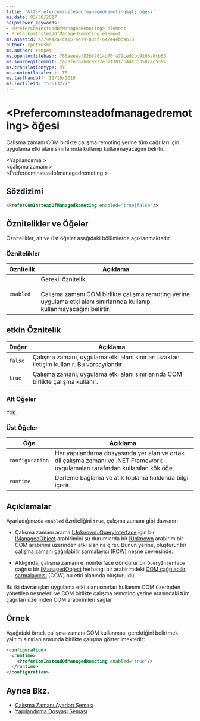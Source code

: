 ```yaml
---
title: '&lt;Prefercomınsteadofmanagedremoting&gt; öğesi'
ms.date: 03/30/2017
helpviewer_keywords:
- <PreferComInsteadOfManagedRemoting> element
- PreferComInsteadOfManagedRemoting element
ms.assetid: a279a42a-c415-4e79-88cf-64244ebda613
author: rpetrusha
ms.author: ronpet
ms.openlocfilehash: 760eeeaaf82bf2014d70fa79ced2bb9166a8cb60
ms.sourcegitcommit: fa38fe76abdc8972e37138fcb4dfdb3502ac5394
ms.translationtype: MT
ms.contentlocale: tr-TR
ms.lasthandoff: 12/19/2018
ms.locfileid: "53613277"
---
```

# <a name="ltprefercominsteadofmanagedremotinggt-element"></a>&lt;Prefercomınsteadofmanagedremoting&gt; öğesi
Çalışma zamanı COM birlikte çalışma remoting yerine tüm çağrıları için uygulama etki alanı sınırlarında kullanıp kullanmayacağını belirtir.  
  
 \<Yapılandırma >  
\<çalışma zamanı >  
\<Prefercomınsteadofmanagedremoting >  
  
## <a name="syntax"></a>Sözdizimi  
  
```xml  
<PreferComInsteadOfManagedRemoting enabled="true|false"/>  
```  
  
## <a name="attributes-and-elements"></a>Öznitelikler ve Öğeler  
 Öznitelikler, alt ve üst öğeler aşağıdaki bölümlerde açıklanmaktadır.  
  
### <a name="attributes"></a>Öznitelikler  
  
|Öznitelik|Açıklama|  
|---------------|-----------------|  
|`enabled`|Gerekli öznitelik.<br /><br /> Çalışma zamanı COM birlikte çalışma remoting yerine uygulama etki alanı sınırlarında kullanıp kullanmayacağını belirtir.|  
  
## <a name="enabled-attribute"></a>etkin Öznitelik  
  
|Değer|Açıklama|  
|-----------|-----------------|  
|`false`|Çalışma zamanı, uygulama etki alanı sınırları uzaktan iletişim kullanır. Bu varsayılandır.|  
|`true`|Çalışma zamanı, uygulama etki alanı sınırlarında COM birlikte çalışma kullanır.|  
  
### <a name="child-elements"></a>Alt Öğeler  
 Yok.  
  
### <a name="parent-elements"></a>Üst Öğeler  
  
|Öğe|Açıklama|  
|-------------|-----------------|  
|`configuration`|Her yapılandırma dosyasında yer alan ve ortak dil çalışma zamanı ve .NET Framework uygulamaları tarafından kullanılan kök öğe.|  
|`runtime`|Derleme bağlama ve atık toplama hakkında bilgi içerir.|  
  
## <a name="remarks"></a>Açıklamalar  
 Ayarladığınızda `enabled` özniteliğini `true`, çalışma zamanı gibi davranır:  
  
-   Çalışma zamanı arama [IUnknown::QueryInterface](https://go.microsoft.com/fwlink/?LinkID=144867) için bir [IManagedObject](../../../../../docs/framework/unmanaged-api/hosting/imanagedobject-interface.md) arabirimini şu durumlarda bir [IUnknown](https://go.microsoft.com/fwlink/?LinkId=148003) arabirim bir COM arabirimi üzerinden etki alanına girer. Bunun yerine, oluşturur bir [çalışma zamanı çağrılabilir sarmalayıcı](../../../../../docs/framework/interop/runtime-callable-wrapper.md) (RCW) nesne çevresinde.  
  
-   Aldığında, çalışma zamanı e_noınterface döndürür bir `QueryInterface` çağrısı bir [IManagedObject](../../../../../docs/framework/unmanaged-api/hosting/imanagedobject-interface.md) herhangi bir arabirimdeki [COM çağrılabilir sarmalayıcısı](../../../../../docs/framework/interop/com-callable-wrapper.md) (CCW) bu etki alanında oluşturuldu.  
  
 Bu iki davranışları uygulama etki alanı sınırları kullanımı COM üzerinden yönetilen nesneleri ve COM birlikte çalışma remoting yerine arasındaki tüm çağrıları üzerinden COM arabirimleri sağlar.  
  
## <a name="example"></a>Örnek  
 Aşağıdaki örnek çalışma zamanı COM kullanması gerektiğini belirtmek yalıtım sınırları arasında birlikte çalışma gösterilmektedir:  
  
```xml  
<configuration>  
  <runtime>  
    <PreferComInsteadOfManagedRemoting enabled="true"/>  
  </runtime>  
</configuration>  
```  
  
## <a name="see-also"></a>Ayrıca Bkz.  
- [Çalışma Zamanı Ayarları Şeması](../../../../../docs/framework/configure-apps/file-schema/runtime/index.md)  
- [Yapılandırma Dosyası Şeması](../../../../../docs/framework/configure-apps/file-schema/index.md)
